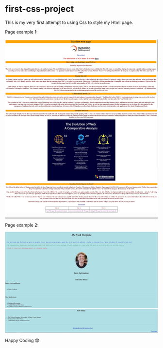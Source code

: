 # first-css-project
This is my very first attempt to using Css to style my Html page.

Page example 1: 

<img src="Compulsory Task 1/screenshots-of-page/htmlPage1.JPG" alt="View of HTML page 1">
<img src="Compulsory Task 1/screenshots-of-page/htmlPage2.JPG" alt="View of HTML page 2">
<img src="Compulsory Task 1/screenshots-of-page/htmlPage3.JPG" alt="View of HTML page 3">

<hr/>

Page example 2:

<img src="Compulsory Task 2/screenshots-of-page/htmlPage1.JPG" alt="View of HTML page 1">
<img src="Compulsory Task 2/screenshots-of-page/htmlPage2.JPG" alt="View of HTML page 2">

<span>Happy Coding :sunglasses:</span>
